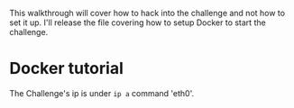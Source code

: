This walkthrough will cover how to hack into the challenge and not how to set it up. I'll release the file covering how to setup Docker to start the challenge.

# Docker tutorial

The Challenge's ip is under ``ip a`` command 'eth0'.

